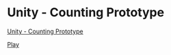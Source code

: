 # Unity - Counting Prototype

[Unity - Counting Prototype](https://learn.unity.com/tutorial/counting-prototype)

[Play](https://play.unity.com/mg/other/testcountingprototype)

